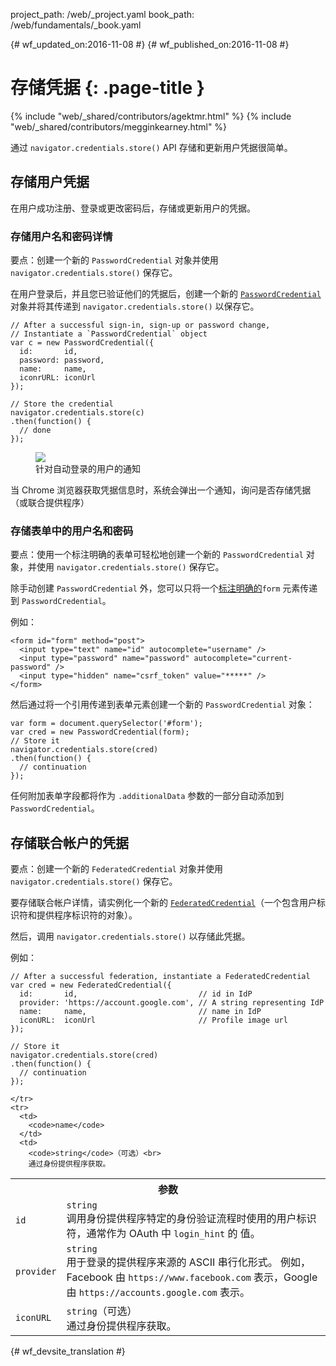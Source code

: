 project_path: /web/_project.yaml
book_path: /web/fundamentals/_book.yaml

{# wf_updated_on:2016-11-08 #}
{# wf_published_on:2016-11-08 #}

# 存储凭据 {: .page-title }

{% include "web/_shared/contributors/agektmr.html" %}
{% include "web/_shared/contributors/megginkearney.html" %}

通过 `navigator.credentials.store()` API 存储和更新用户凭据很简单。



## 存储用户凭据

在用户成功注册、登录或更改密码后，存储或更新用户的凭据。


### 存储用户名和密码详情

要点：创建一个新的 `PasswordCredential` 对象并使用 `navigator.credentials.store()` 保存它。


在用户登录后，并且您已验证他们的凭据后，创建一个新的 [`PasswordCredential`](https://developer.mozilla.org/en-US/docs/Web/API/PasswordCredential) 对象并将其传递到 `navigator.credentials.store()` 以保存它。



    // After a successful sign-in, sign-up or password change,
    // Instantiate a `PasswordCredential` object
    var c = new PasswordCredential({
      id:       id,
      password: password,
      name:     name,
      iconrURL: iconUrl
    });

    // Store the credential
    navigator.credentials.store(c)
    .then(function() {
      // done
    });


<figure class="attempt-right">
  <img src="imgs/store-credential.png">
  <figcaption>针对自动登录的用户的通知</figcaption>
</figure>

当 Chrome 浏览器获取凭据信息时，系统会弹出一个通知，询问是否存储凭据（或联合提供程序）



<div class="clearfix"></div>

### 存储表单中的用户名和密码

要点：使用一个标注明确的表单可轻松地创建一个新的 `PasswordCredential` 对象，并使用 `navigator.credentials.store()` 保存它。


除手动创建 `PasswordCredential` 外，您可以只将一个[标注明确的](https://html.spec.whatwg.org/multipage/forms.html#autofill)`form` 元素传递到 `PasswordCredential`。



例如：

    <form id="form" method="post">
      <input type="text" name="id" autocomplete="username" />
      <input type="password" name="password" autocomplete="current-password" />
      <input type="hidden" name="csrf_token" value="*****" />
    </form>

然后通过将一个引用传递到表单元素创建一个新的 `PasswordCredential` 对象：


    var form = document.querySelector('#form');
    var cred = new PasswordCredential(form);
    // Store it
    navigator.credentials.store(cred)
    .then(function() {
      // continuation
    });

任何附加表单字段都将作为 `.additionalData` 参数的一部分自动添加到 `PasswordCredential`。



## 存储联合帐户的凭据

要点：创建一个新的 `FederatedCredential` 对象并使用 `navigator.credentials.store()` 保存它。



要存储联合帐户详情，请实例化一个新的 [`FederatedCredential`](https://developer.mozilla.org/en-US/docs/Web/API/FederatedCredential)（一个包含用户标识符和提供程序标识符的对象）。

然后，调用 `navigator.credentials.store()` 以存储此凭据。


例如：

    // After a successful federation, instantiate a FederatedCredential
    var cred = new FederatedCredential({
      id:       id,                           // id in IdP
      provider: 'https://account.google.com', // A string representing IdP
      name:     name,                         // name in IdP
      iconURL:  iconUrl                       // Profile image url
    });

    // Store it
    navigator.credentials.store(cred)
    .then(function() {
      // continuation
    });

<table class="responsive properties">
  <tbody>
    <tr>
      <th colspan=2>参数</th>
    </tr>
    <tr>
      <td>
        <code>id</code>
      </td>
      <td>
        <code>string</code><br>
        调用身份提供程序特定的身份验证流程时使用的用户标识符，通常作为 OAuth 中  <code>login_hint</code>
的
        值。
</td>
    </tr>
    <tr>
      <td>
        <code>provider</code>
      </td>
      <td>
        <code>string</code><br>
        用于登录的提供程序来源的 ASCII 串行化形式。
        例如，Facebook 由  <code>https://www.facebook.com</code> 表示，Google 由  <code>https://accounts.google.com</code> 表示。</td>



    </tr>
    <tr>
      <td>
        <code>name</code>
      </td>
      <td>
        <code>string</code>（可选）<br>
        通过身份提供程序获取。
</td>
    </tr>
    <tr>
      <td>
        <code>iconURL</code>
      </td>
      <td>
        <code>string</code>（可选）<br>
        通过身份提供程序获取。
</td>
    </tr>
  </tbody>
</table>



{# wf_devsite_translation #}
